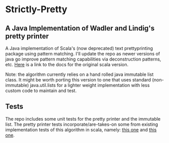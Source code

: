 # Strictly-Pretty
## A Java Implementation of Wadler and Lindig's pretty printer

A Java implementation of Scala's (now deprecated) text prettyprinting package using pattern matching. I'll update the repo as newer versions of java go improve pattern matching capabilities via deconstruction patterns, etc. [Here](https://www.scala-lang.org/api/2.12.8/scala/text/index.html) is a link to the docs for the original scala version.

Note: the algorithm currently relies on a hand rolled java immutable list class. It might be worth porting this version to one that uses standard (non-immutable) java.util.lists for a lighter weight implementation with less custom code to maintain and test.

## Tests
The repo includes some unit tests for the pretty printer and the immutable list. The pretty printer tests incorporate/are-takes-on some from existing implementation tests of this algorithm in scala, namely: [this one](https://github.com/erdeszt/scala-strictly-pretty) and [this one](https://github.com/weso/document).
